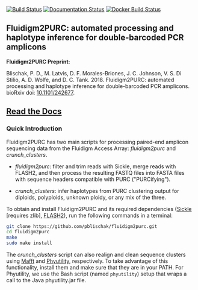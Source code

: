 [![Build Status](https://travis-ci.org/pblischak/fluidigm2purc.svg?branch=master)](https://travis-ci.org/pblischak/fluidigm2purc) [![Documentation Status](https://readthedocs.org/projects/fluidigm2purc/badge/?version=latest)](http://fluidigm2purc.readthedocs.io/en/latest/?badge=latest) [![Docker Build Status](https://img.shields.io/docker/build/pblischak/fluidigm2purc.svg)](https://hub.docker.com/r/pblischak/fluidigm2purc/)

## **Fluidigm2PURC**: automated processing and haplotype inference for double-barcoded PCR amplicons

**Fluidigm2PURC Preprint:**

Blischak, P. D., M. Latvis, D. F. Morales-Briones, J. C. Johnson, V. S. Di Stilio,
A. D. Wolfe, and D. C. Tank. 2018. Fluidigm2PURC: automated processing and
haplotype inference for double-barcoded PCR amplicons. bioRxiv doi:
[10.1101/242677](https://doi.org/10.1101/242677).

## [**Read the Docs**](http://fluidigm2purc.readthedocs.io/en/latest/?badge=latest)

### Quick Introduction

Fluidigm2PURC has two main scripts for processing paired-end amplicon sequencing data
from the Fluidigm Access Array: *fluidigm2purc* and *crunch_clusters*.

 - *fluidigm2purc*: filter and trim reads with Sickle, merge
 reads with FLASH2, and then process the resulting FASTQ files into FASTA files
 with sequence headers compatible with PURC ("PURCifying").

 - *crunch_clusters*: infer haplotypes from PURC clustering output for diploids, polyploids,
 unknown ploidy, or any mix of the three.

To obtain and install Fluidigm2PURC and its required dependencies
([Sickle](https://github.com/najoshi/sickle) [requires zlib],
[FLASH2](https://github.com/dstreett/FLASH2)),
run the following commands in a terminal:

```bash
git clone https://github.com/pblischak/fluidigm2purc.git
cd fluidigm2purc
make
sudo make install
```

The *crunch_clusters* script can also realign and clean sequence clusters using
[Mafft](http://mafft.cbrc.jp/alignment/software/) and
[Phyutility](https://github.com/blackrim/phyutility/releases/tag/v2.7.1), respectively.
To take advantage of this functionality, install them and make sure that they are in your PATH.
For Phyutility, we use the Bash script (named `phyutility`) setup that wraps a call to the Java phyutility.jar file.
